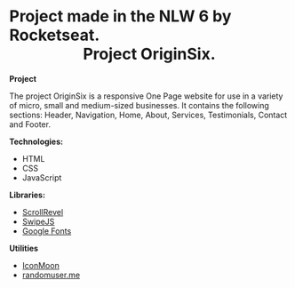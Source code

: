 <h1>Project made in the NLW 6 by Rocketseat. <br/><center>Project OriginSix.</center></h1>

<b>Project</b>

The project OriginSix is a responsive One Page website for use in a variety of micro, small and medium-sized businesses. 
It contains the following sections: Header, Navigation, Home, About, Services, Testimonials, Contact and Footer.

<b>Technologies:</b>

<ul>
<li>HTML</li>
<li>CSS</li>
<li>JavaScript</li>
</ul>

<b>Libraries:</b>

<ul>
<li><a href='https://scrollrevealjs.org/'>ScrollRevel</a></li>
<li><a href='https://github.com/nolimits4web/Swiper'>SwipeJS</a></li>
<li><a href='https://fonts.google.com/'>Google Fonts</a></li>
</ul>

<b>Utilities</b>

<ul>
<li><a href='https://icomoon.io/app/#/select'>IconMoon</a></li>
<li><a href='https://randomuser.me/photos'>randomuser.me</a></li>
</ul>

